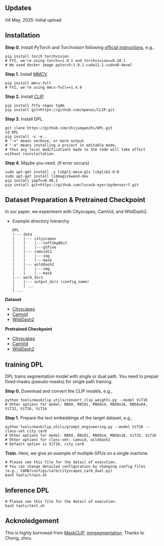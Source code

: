 


## Updates

04 May, 2025: Initial upload



## Installation
**Step 0.** Install PyTorch and Torchvision following [official instructions](https://pytorch.org/get-started/locally/), e.g.,

```shell
pip install torch torchvision
# FYI, we're using torch==1.9.1 and torchvision==0.10.1
# We used docker image pytorch:1.9.1-cuda11.1-cudnn8-devel
```

**Step 1.** Install [MMCV](https://github.com/open-mmlab/mmcv).
```shell
pip install mmcv-full
# FYI, we're using mmcv-full==1.4.0 
```

**Step 2.** Install [CLIP](https://github.com/openai/CLIP).
```shell
pip install ftfy regex tqdm
pip install git+https://github.com/openai/CLIP.git
```

**Step 3.** Install DPL.
```shell
git clone https://github.com/shijueganzhi/DPL.git
cd DPL
pip install -v -e .
# "-v" means verbose, or more output
# "-e" means installing a project in editable mode,
# thus any local modifications made to the code will take effect without reinstallation.
```

**Step 4.** Maybe you need. (if error occurs)
```shell
sudo apt-get install -y libgl1-mesa-glx libglib2.0-0
sudo apt-get install libmagickwand-dev
pip install yapf==0.40.1
pip install git+https://github.com/lucasb-eyer/pydensecrf.git
```

## Dataset Preparation & Pretrained Checkpoint
In our paper, we experiment with Cityscapes, CamVid, and WildDash2.

- Example directory hierarchy
  ```
  DPL
  |--- data
  |    |--- cityscapes
  |    |    |---leftImg8bit
  |    |    |---gtFine
  |    |--- camvid11
  |    |    |---img
  |    |    |---mask
  |    |--- wilddash2
  |    |    |---img
  |    |    |---mask
  |--- work_dirs
  |    |--- output_dirs (config_name)
  |    | ...
  | ...
  ```

**Dataset**
- [Cityscapes](https://www.cityscapes-dataset.com/)
- [Camvid](https://mi.eng.cam.ac.uk/research/projects/VideoRec/CamVid/)
- [WildDash2](https://www.wilddash.cc/)

**Pretrained Checkpoint**
- [Cityscapes](https://drive.google.com/file/d/1LD3mtbUVwQTE7wOA3O8ameOpQlLiJcpC/view?usp=sharing)
- [CamVid](https://drive.google.com/file/d/1dSvqb8sL6x6xMbCJQYSaNgcVfgOVtnRQ/view?usp=sharing)
- [WildDash2](https://drive.google.com/file/d/1KADP7oO-45_6oCBAE6e9w4UgBytIyY9a/view?usp=sharing)

## training DPL
DPL trains segmentation model with single or dual path.
You need to prepair fixed-masks (pseudo-masks) for single path training.

**Step 0.** Download and convert the CLIP models, e.g.,
```shell
python tools/maskclip_utils/convert_clip_weights.py --model ViT16
# Other options for model: RN50, RN101, RN50x4, RN50x16, RN50x64, ViT32, ViT16, ViT14
```

**Step 1.** Prepare the text embeddings of the target dataset, e.g.,
```shell
python tools/maskclip_utils/prompt_engineering.py --model ViT16 --class-set city_carb
# Other options for model: RN50, RN101, RN50x4, RN50x16, ViT32, ViT16
# Other options for class-set: camvid, wilddash2
# Default option is ViT16, city_carb
```

**Train.** Here, we give an example of multiple GPUs on a single machine. 
```shell
# Please see this file for the detail of execution.
# You can change detailed configuration by changing config files (e.g., CARB/configs/carb/cityscapes_carb_dual.py)
bash tools/train.sh 
```

## Inference DPL
```shell
# Please see this file for the detail of execution.
bash tools/test.sh
```

## Acknoledgement
This is highly borrowed from [MaskCLIP](https://github.com/chongzhou96/MaskCLIP), [mmsegmentation](https://github.com/open-mmlab/mmsegmentation). Thanks to Chong, zhou.



